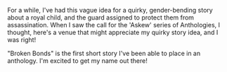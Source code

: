For a while, I've had this vague idea for a quirky, gender-bending story about a royal child, and the guard assigned to protect them from assassination. When I saw the call for the 'Askew' series of Anthologies, I thought, here's a venue that might appreciate my quirky story idea, and I was right!

"Broken Bonds" is the first short story I've been able to place in an anthology. I'm excited to get my name out there!